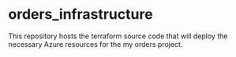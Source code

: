 # orders_infrastructure
This repository hosts the terraform source code that will deploy the necessary Azure resources for the my orders project.

